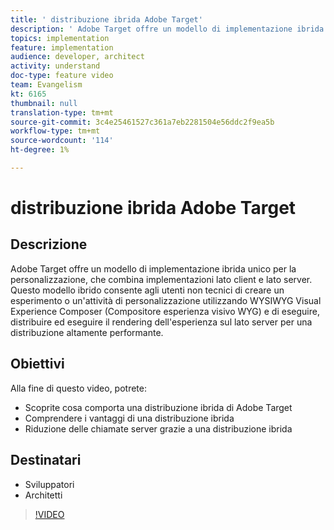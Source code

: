 ```yaml
---
title: ' distribuzione ibrida Adobe Target'
description: ' Adobe Target offre un modello di implementazione ibrida unico per la personalizzazione, che combina implementazioni lato client e lato server.'
topics: implementation
feature: implementation
audience: developer, architect
activity: understand
doc-type: feature video
team: Evangelism
kt: 6165
thumbnail: null
translation-type: tm+mt
source-git-commit: 3c4e25461527c361a7eb2281504e56ddc2f9ea5b
workflow-type: tm+mt
source-wordcount: '114'
ht-degree: 1%

---
```



#  distribuzione ibrida Adobe Target

## Descrizione

 Adobe Target offre un modello di implementazione ibrida unico per la personalizzazione, che combina implementazioni lato client e lato server. Questo modello ibrido consente agli utenti non tecnici di creare un esperimento o un&#39;attività di personalizzazione utilizzando WYSIWYG Visual Experience Composer (Compositore esperienza visivo WYG) e di eseguire, distribuire ed eseguire il rendering dell&#39;esperienza sul lato server per una distribuzione altamente performante. 

## Obiettivi

Alla fine di questo video, potrete:

* Scoprite cosa comporta una distribuzione ibrida di  Adobe Target
* Comprendere i vantaggi di una distribuzione ibrida
* Riduzione delle chiamate server grazie a una distribuzione ibrida

## Destinatari

* Sviluppatori
* Architetti

>[!VIDEO](https://video.tv.adobe.com/v/41698/?quality=12)

<!-- JUDY: add to this once we have documentation. And/or add to this, with links to the on-device decisioning content. For more information, visit the [documentation](https://docs.adobe.com/content/help/en/target/using/implement-target/implementing-target.html). -->
